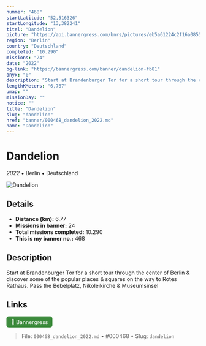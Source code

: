 ```yaml
---
nummer: "468"
startLatitude: "52,516326"
startLongitude: "13,382241"
titel: "Dandelion"
picture: "https://api.bannergress.com/bnrs/pictures/eb5a61224c2f16a08553a57e8f7b8b43"
region: "Berlin"
country: "Deutschland"
completed: "10.290"
missions: "24"
date: "2022"
bg-link: "https://bannergress.com/banner/dandelion-fb81"
onyx: "0"
description: "Start at Brandenburger Tor for a short tour through the center of Berlin & discover some of the popular places & squares on the way to Rotes Rathaus. Pass the Bebelplatz, Nikoleikirche & Museumsinsel"
lengthKMeters: "6,767"
umap: ""
missionDay: ""
notice: ""
title: "Dandelion"
slug: "dandelion"
href: "banner/000468_dandelion_2022.md"
name: "Dandelion"
---
```

# Dandelion

*2022* • Berlin • Deutschland

![Dandelion](https://api.bannergress.com/bnrs/pictures/eb5a61224c2f16a08553a57e8f7b8b43)



## Details
- **Distance (km):** 6.77
- **Missions in banner:** 24
- **Total missions completed:** 10.290
- **This is my banner no.:** 468



## Description
Start at Brandenburger Tor for a short tour through the center of Berlin & discover some of the popular places & squares on the way to Rotes Rathaus. Pass the Bebelplatz, Nikoleikirche & Museumsinsel



## Links
<a href="https://bannergress.com/banner/dandelion-fb81" target="_blank" style="display:inline-block;margin-right:8px;padding:6px 12px;background:#3c8b3c;color:#fff;text-decoration:none;border-radius:6px;">🔗 Bannergress</a>



> File: `000468_dandelion_2022.md`
> • #000468
> • Slug: `dandelion`
